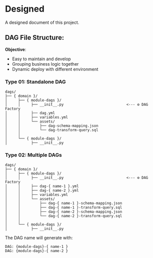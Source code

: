 # Designed

A designed document of this project.

## DAG File Structure:

**Objective**:

- Easy to maintain and develop
- Grouping business logic together
- Dynamic deploy with different environment

### Type 01: Standalone DAG

```text
dags/
├── { domain }/
│     ├── { module-dags }/
│     │     ├── __init__.py                             <--- ⚙️ DAG Factory
│     │     ├── dag.yml
│     │     ├── variables.yml
│     │     └── assets/
│     │         ├── dag-schema-mapping.json
│     │         └── dag-transform-query.sql
│     │
│     └── { module-dags }/
│           ├── __init__.py
```

### Type 02: Multiple DAGs

```text
dags/
├── { domain }/
│     ├── { module-dags }/
│     │     ├── __init__.py                             <--- ⚙️ DAG Factory
│     │     ├── dag-{ name-1 }.yml
│     │     ├── dag-{ name-2 }.yml
│     │     ├── variables.yml
│     │     └── assets/
│     │         ├── dag-{ name-1 }-schema-mapping.json
│     │         ├── dag-{ name-1 }-transform-query.sql
│     │         ├── dag-{ name-2 }-schema-mapping.json
│     │         └── dag-{ name-2 }-transform-query.sql
│     │
│     └── { module-dags }/
│           ├── __init__.py
```

The DAG name will generate with:

```text
DAG: {module-dags}-{ name-1 }
DAG: {module-dags}-{ name-2 }
```
